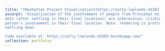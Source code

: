 ```yaml
---
title: "[Manhattan Project Visualization](https://salty-lowlands-43283.herokuapp.com/)"
excerpt: "Visualization of the involvement of people from Princeton University in the Manhattan Project. All moving
dots (after settling in their final locations) are interactive: clicking them will give a short audio clip of the
person's involvement in their final location. Note: rendering is pretty compute-intensive, so it may be choppy before
settling down. 

Code available at: https://salty-lowlands-43283.herokuapp.com/"
collection: portfolio
---
```

